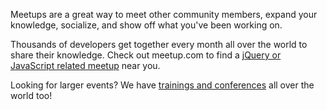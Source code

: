 <script>{
	"title": "jQuery Meetups"
}</script>

Meetups are a great way to meet other community members, expand your knowledge,
socialize, and show off what you've been working on.

Thousands of developers get together every month all over the world to share
their knowledge. Check out meetup.com to find a
[jQuery or JavaScript related meetup](https://www.meetup.com/find/)
near you.

Looking for larger events? We have 
[trainings and conferences](https://events.jquery.org/) all over the world too!
